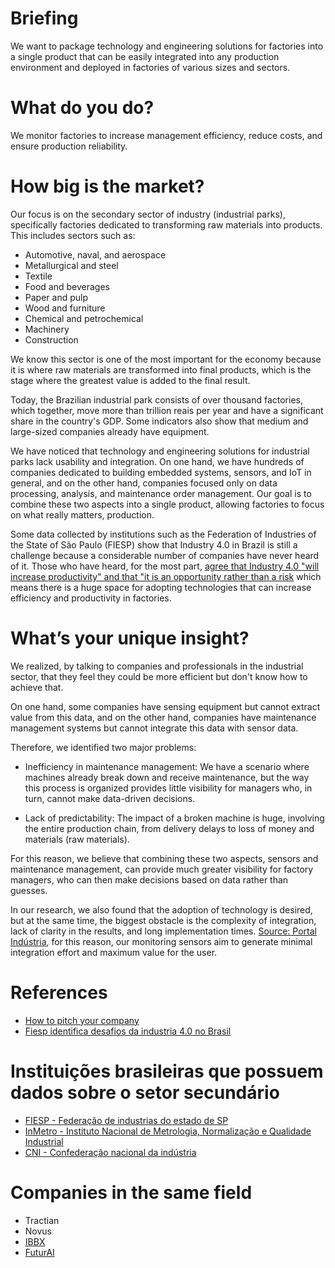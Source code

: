 # Briefing

We want to package technology and engineering solutions for factories into a single product that can be easily integrated into any production environment and deployed in factories of various sizes and sectors.

# What do you do?

We monitor factories to increase management efficiency, reduce costs, and ensure production reliability.

# How big is the market?

Our focus is on the secondary sector of industry (industrial parks), specifically factories dedicated to transforming raw materials into products. This includes sectors such as:

- Automotive, naval, and aerospace
- Metallurgical and steel
- Textile
- Food and beverages
- Paper and pulp
- Wood and furniture
- Chemical and petrochemical
- Machinery
- Construction

We know this sector is one of the most important for the economy because it is where raw materials are transformed into final products, which is the stage where the greatest value is added to the final result.

Today, the Brazilian industrial park consists of over <TODO> thousand factories, which together, move more than <TODO> trillion reais per year and have a significant share in the country's GDP. Some indicators also show that medium and large-sized companies already have equipment.

We have noticed that technology and engineering solutions for industrial parks lack usability and integration. On one hand, we have hundreds of companies dedicated to building embedded systems, sensors, and IoT in general, and on the other hand, companies focused only on data processing, analysis, and maintenance order management. Our goal is to combine these two aspects into a single product, allowing factories to focus on what really matters, production.

Some data collected by institutions such as the Federation of Industries of the State of São Paulo (FIESP) show that Industry 4.0 in Brazil is still a challenge because a considerable number of companies have never heard of it. Those who have heard, for the most part, [agree that Industry 4.0 "will increase productivity" and that "it is an opportunity rather than a risk](https://www.fiesp.com.br/sicab/noticias/fiesp-identifica-desafios-da-industria-4-0-no-brasil-e-apresenta-propostas/) which means there is a huge space for adopting technologies that can increase efficiency and productivity in factories.

# What’s your unique insight?

We realized, by talking to companies and professionals in the industrial sector, that they feel they could be more efficient but don't know how to achieve that.

On one hand, some companies have sensing equipment but cannot extract value from this data, and on the other hand, companies have maintenance management systems but cannot integrate this data with sensor data.

Therefore, we identified two major problems:

- Inefficiency in maintenance management: We have a scenario where machines already break down and receive maintenance, but the way this process is organized provides little visibility for managers who, in turn, cannot make data-driven decisions.

- Lack of predictability: The impact of a broken machine is huge, involving the entire production chain, from delivery delays to loss of money and materials (raw materials).

For this reason, we believe that combining these two aspects, sensors and maintenance management, can provide much greater visibility for factory managers, who can then make decisions based on data rather than guesses.

In our research, we also found that the adoption of technology is desired, but at the same time, the biggest obstacle is the complexity of integration, lack of clarity in the results, and long implementation times. [Source: Portal Indústria]((https://noticias.portaldaindustria.com.br/noticias/inovacao-e-tecnologia/industria-40-69-das-industrias-brasileiras-fazem-uso-de-tecnologia-digital-no-brasil/#:~:text=A%20ind%C3%BAstria%20brasileira%20est%C3%A1%20mais,Nacional%20da%20Ind%C3%BAstria%20(CNI).)), for this reason, our monitoring sensors aim to generate minimal integration effort and maximum value for the user.

# References

- [How to pitch your company](https://www.ycombinator.com/library/4b-how-to-pitch-your-company)
- [Fiesp identifica desafios da industria 4.0 no Brasil](https://www.fiesp.com.br/sicab/noticias/fiesp-identifica-desafios-da-industria-4-0-no-brasil-e-apresenta-propostas/)

# Instituições brasileiras que possuem dados sobre o setor secundário

- [FIESP - Federação de industrias do estado de SP](https://www.fiesp.com.br/)
- [InMetro - Instituto Nacional de Metrologia, Normalização e Qualidade Industrial](https://www.gov.br/inmetro/pt-br)
- [CNI - Confederação nacional da indústria](https://www.portaldaindustria.com.br/cni/)

# Companies in the same field

* Tractian
* Novus
* [IBBX](https://ibbx.tech/en/)
* [FuturAI](https://www.futurai.com.br)
